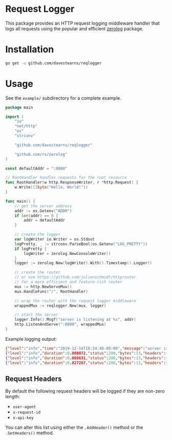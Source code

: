 # Request Logger

This package provides an HTTP request logging middleware handler that logs all requests using the popular and efficient [zerolog](https://github.com/rs/zerolog) package.

# Installation

```bash
go get -u github.com/davestearns/reqlogger
```

# Usage

See the `example/` subdirectory for a complete example. 

```go
package main

import (
	"io"
	"net/http"
	"os"
	"strconv"

	"github.com/davestearns/reqlogger"

	"github.com/rs/zerolog"
)

const defaultAddr = ":8080"

// RootHandler handles requests for the root resource
func RootHandler(w http.ResponseWriter, r *http.Request) {
	w.Write([]byte("Hello, World!"))
}

func main() {
	// get the server address
	addr := os.Getenv("ADDR")
	if len(addr) == 0 {
		addr = defaultAddr
	}

	// create the logger
	var logWriter io.Writer = os.Stdout
	logPretty, _ := strconv.ParseBool(os.Getenv("LOG_PRETTY"))
	if logPretty {
		logWriter = zerolog.NewConsoleWriter()
	}
	logger := zerolog.New(logWriter).With().Timestamp().Logger()

	// create the router
	// or use https://github.com/julienschmidt/httprouter
	// for a more efficient and feature-rich router
	mux := http.NewServeMux()
	mux.HandleFunc("/", RootHandler)

	// wrap the router with the request logger middleware
	wrappedMux := reqlogger.New(mux, logger)

	// start the server
	logger.Info().Msgf("server is listening at %s", addr)
	http.ListenAndServe(":8080", wrappedMux)
}
```

Example logging output:

```json
{"level":"info","time":"2019-12-14T18:24:48-08:00","message":"server is listening at 127.0.0.1:8080"}
{"level":"info","duration":0.008072,"status":200,"bytes":13,"headers":{"user-agent":"PostmanRuntime/7.20.1"},"time":"2019-12-14T18:24:56-08:00","message":"GET /"}
{"level":"info","duration":0.005631,"status":200,"bytes":13,"headers":{"user-agent":"PostmanRuntime/7.20.1"},"time":"2019-12-14T18:24:57-08:00","message":"GET /"}
{"level":"info","duration":0.027207,"status":200,"bytes":13,"headers":{"user-agent":"PostmanRuntime/7.20.1"},"time":"2019-12-14T18:25:00-08:00","message":"GET /"}
```

## Request Headers

By default the following request headers will be logged if they are non-zero length:

- `user-agent`
- `x-request-id`
- `x-api-key`

You can alter this list using either the `.AddHeader()` method or the `.SetHeaders()` method.
